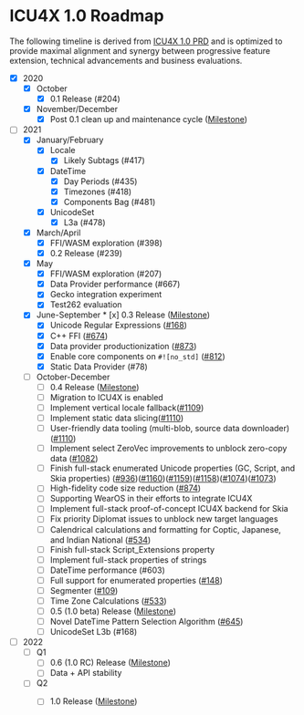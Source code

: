 # ICU4X 1.0 Roadmap
The following timeline is derived from [ICU4X 1.0 PRD](./prd.md) and is optimized to provide maximal alignment and synergy between progressive feature extension, technical advancements and business evaluations.

* [x] 2020
  * [x] October
	  * [x] 0.1 Release (#204)
  * [x] November/December
	  * [x] Post 0.1 clean up and maintenance cycle ([Milestone](https://github.com/unicode-org/icu4x/milestone/7))
* [ ] 2021
	* [x] January/February
		* [x] Locale
			* [x] Likely Subtags (#417)
		* [x] DateTime
			* [x] Day Periods (#435)
			* [x] Timezones (#418)
			* [x] Components Bag (#481)
		* [x] UnicodeSet
			* [x] L3a (#478)
	* [x] March/April
		* [x] FFI/WASM exploration (#398)
		* [x] 0.2 Release (#239)
	* [x] May
		* [x] FFI/WASM exploration (#207)
		* [x] Data Provider performance (#667)
		* [x] Gecko integration experiment
	 	* [x] Test262 evaluation	
	* [x] June-September
	        * [x] 0.3 Release ([Milestone](https://github.com/unicode-org/icu4x/milestone/12))
		* [x] Unicode Regular Expressions ([#168](https://github.com/unicode-org/icu4x/issues/168))
		* [x] C++ FFI ([#674](https://github.com/unicode-org/icu4x/issues/674))
		* [x] Data provider productionization ([#873](https://github.com/unicode-org/icu4x/issues/873))
		* [x] Enable core components on `#![no_std]` ([#812](https://github.com/unicode-org/icu4x/issues/812))
		* [x] Static Data Provider (#78)
	* [ ] October-December
		* [ ] 0.4 Release ([Milestone](https://github.com/unicode-org/icu4x/milestone/11))
		* [ ] Migration to ICU4X is enabled
		* [ ] Implement vertical locale fallback([#1109](https://github.com/unicode-org/icu4x/issues/1109))
		* [ ] Implement static data slicing([#1110](https://github.com/unicode-org/icu4x/issues/1110))
		* [ ] User-friendly data tooling (multi-blob, source data downloader)([#1110](https://github.com/unicode-org/icu4x/issues/1110))
		* [ ] Implement select ZeroVec improvements to unblock zero-copy data ([#1082](https://github.com/unicode-org/icu4x/issues/1082))
		* [ ] Finish full-stack enumerated Unicode properties (GC, Script, and Skia properties) ([#936](https://github.com/unicode-org/icu4x/issues/936))([#1160](https://github.com/unicode-org/icu4x/issues/1160))([#1159](https://github.com/unicode-org/icu4x/issues/1159))([#1158](https://github.com/unicode-org/icu4x/issues/1158))([#1074](https://github.com/unicode-org/icu4x/issues/1074))([#1073](https://github.com/unicode-org/icu4x/issues/1073))
		* [ ] High-fidelity code size reduction ([#874](https://github.com/unicode-org/icu4x/issues/874))
		* [ ] Supporting WearOS in their efforts to integrate ICU4X
		* [ ] Implement full-stack proof-of-concept ICU4X backend for Skia
		* [ ] Fix priority Diplomat issues to unblock new target languages
		* [ ] Calendrical calculations and formatting for Coptic, Japanese, and Indian National ([#534](https://github.com/unicode-org/icu4x/issues/534))
		* [ ] Finish full-stack Script_Extensions property
		* [ ] Implement full-stack properties of strings
		* [ ] DateTime performance (#603)
		* [ ] Full support for enumerated properties ([#148](https://github.com/unicode-org/icu4x/issues/148))
	 	* [ ] Segmenter ([#109](https://github.com/unicode-org/icu4x/issues/109))
		* [ ] Time Zone Calculations ([#533](https://github.com/unicode-org/icu4x/issues/533))
		* [ ] 0.5 (1.0 beta) Release ([Milestone](https://github.com/unicode-org/icu4x/milestone/14))
		* [ ] Novel DateTime Pattern Selection Algorithm ([#645](https://github.com/unicode-org/icu4x/issues/645))
		* [ ] UnicodeSet L3b (#168)
* [ ] 2022
	* [ ] Q1
		* [ ] 0.6 (1.0 RC) Release ([Milestone](https://github.com/unicode-org/icu4x/milestone/15))
		* [ ] Data + API stability
	* [ ] Q2
		* [ ] 1.0 Release ([Milestone](https://github.com/unicode-org/icu4x/milestone/16))
		
